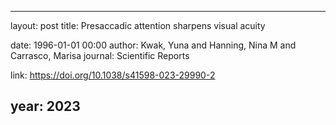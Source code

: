 ---
layout: post
title: Presaccadic attention sharpens visual acuity

date: 1996-01-01 00:00
author: Kwak, Yuna and Hanning, Nina M and Carrasco, Marisa
journal: Scientific Reports

link: https://doi.org/10.1038/s41598-023-29990-2

year: 2023
----